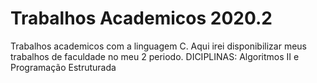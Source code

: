 # Trabalhos Academicos  2020.2
 Trabalhos academicos com a  linguagem C.
Aqui irei disponibilizar meus trabalhos de faculdade no meu 2 periodo.
 DICIPLINAS:
  Algoritmos II e Programação Estruturada